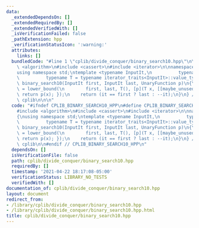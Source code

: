 ```yaml
---
data:
  _extendedDependsOn: []
  _extendedRequiredBy: []
  _extendedVerifiedWith: []
  _isVerificationFailed: false
  _pathExtension: hpp
  _verificationStatusIcon: ':warning:'
  attributes:
    links: []
  bundledCode: "#line 1 \"cplib/divide_conquer/binary_search10.hpp\"\n\n\n\n#include\
    \ <algorithm>\n#include <cassert>\n#include <iterator>\n\nnamespace cplib\n{\n\
    using namespace std;\ntemplate <typename InputIt,\n          typename UnaryFunction,\n\
    \          typename T = typename iterator_traits<InputIt>::value_type>\nInputIt\
    \ binary_search10(InputIt first, InputIt last, UnaryFunction p)\n{\n    auto it\
    \ = lower_bound(\n        first, last, T(), [p](T x, [[maybe_unused]] T val) {\
    \ return p(x); });\n    return (it == first ? last : --it);\n}\n} // namespace\
    \ cplib\n\n\n"
  code: "#ifndef CPLIB_BINARY_SEARCH10_HPP\n#define CPLIB_BINARY_SEARCH10_HPP\n\n\
    #include <algorithm>\n#include <cassert>\n#include <iterator>\n\nnamespace cplib\n\
    {\nusing namespace std;\ntemplate <typename InputIt,\n          typename UnaryFunction,\n\
    \          typename T = typename iterator_traits<InputIt>::value_type>\nInputIt\
    \ binary_search10(InputIt first, InputIt last, UnaryFunction p)\n{\n    auto it\
    \ = lower_bound(\n        first, last, T(), [p](T x, [[maybe_unused]] T val) {\
    \ return p(x); });\n    return (it == first ? last : --it);\n}\n} // namespace\
    \ cplib\n\n#endif // CPLIB_BINARY_SEARCH10_HPP\n"
  dependsOn: []
  isVerificationFile: false
  path: cplib/divide_conquer/binary_search10.hpp
  requiredBy: []
  timestamp: '2021-04-22 18:17:08-05:00'
  verificationStatus: LIBRARY_NO_TESTS
  verifiedWith: []
documentation_of: cplib/divide_conquer/binary_search10.hpp
layout: document
redirect_from:
- /library/cplib/divide_conquer/binary_search10.hpp
- /library/cplib/divide_conquer/binary_search10.hpp.html
title: cplib/divide_conquer/binary_search10.hpp
---
```

